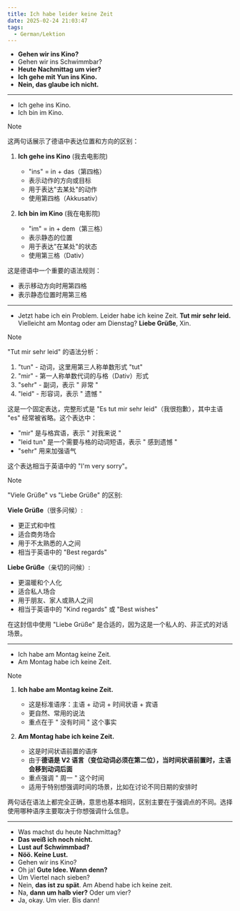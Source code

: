 ```yaml
---
title: Ich habe leider keine Zeit
date: 2025-02-24 21:03:47
tags:
  - German/Lektion
---
```

- **Gehen wir ins Kino?**
- Gehen wir ins Schwimmbar?
- **Heute Nachmittag um vier?**
- **Ich gehe mit Yun ins Kino.**
- **Nein, das glaube ich nicht.**
---
- Ich gehe ins Kino.
- Ich bin im Kino.

> [!NOTE]
> 这两句话展示了德语中表达位置和方向的区别：
>
> 1. **Ich gehe ins Kino** (我去电影院)
>    - "ins" = in + das（第四格）
>    - 表示动作的方向或目标
>    - 用于表达"去某处"的动作
>    - 使用第四格（Akkusativ）
>
> 2. **Ich bin im Kino** (我在电影院)
>    - "im" = in + dem（第三格）
>    - 表示静态的位置
>    - 用于表达"在某处"的状态
>    - 使用第三格（Dativ）
>
> 这是德语中一个重要的语法规则：
> - 表示移动方向时用第四格
> - 表示静态位置时用第三格

---
- Jetzt habe ich ein Problem. Leider habe ich keine Zeit. **Tut mir sehr leid.** Vielleicht am Montag oder am Dienstag? **Liebe Grüße**, Xin.

> [!NOTE]
>
> "Tut mir sehr leid" 的语法分析：
> 1. "tun" - 动词，这里用第三人称单数形式 "tut"
> 2. "mir" - 第一人称单数代词的与格（Dativ）形式
> 3. "sehr" - 副词，表示 " 非常 "
> 4. "leid" - 形容词，表示 " 遗憾 "
>
> 这是一个固定表达，完整形式是 "Es tut mir sehr leid"（我很抱歉），其中主语 "es" 经常被省略。这个表达中：
> - "mir" 是与格宾语，表示 " 对我来说 "
> - "leid tun" 是一个需要与格的动词短语，表示 " 感到遗憾 "
> - "sehr" 用来加强语气
>
> 这个表达相当于英语中的 "I'm very sorry"。

> [!NOTE]
>
> "Viele Grüße" vs "Liebe Grüße" 的区别:
>
> **Viele Grüße**（很多问候）:
> - 更正式和中性
> - 适合商务场合
> - 用于不太熟悉的人之间
> - 相当于英语中的 "Best regards"
>
> **Liebe Grüße**（亲切的问候）:
> - 更温暖和个人化
> - 适合私人场合
> - 用于朋友、家人或熟人之间
> - 相当于英语中的 "Kind regards" 或 "Best wishes"
>
> 在这封信中使用 "Liebe Grüße" 是合适的，因为这是一个私人的、非正式的对话场景。

---
- Ich habe am Montag keine Zeit.
- Am Montag habe ich keine Zeit.

> [!NOTE]
>
> 1. **Ich habe am Montag keine Zeit.**
>    - 这是标准语序：主语 + 动词 + 时间状语 + 宾语
>    - 更自然、常用的说法
>    - 重点在于 " 没有时间 " 这个事实
>
> 2. **Am Montag habe ich keine Zeit.**
>    - 这是时间状语前置的语序
>    - 由于**德语是 V2 语言（变位动词必须在第二位），当时间状语前置时，主语会移到动词后面**
>    - 重点强调 " 周一 " 这个时间
>    - 适用于特别想强调时间的场景，比如在讨论不同日期的安排时
>
> 两句话在语法上都完全正确，意思也基本相同，区别主要在于强调点的不同。选择使用哪种语序主要取决于你想强调什么信息。

---
- Was machst du heute Nachmittag?
- **Das weiß ich noch nicht.**
- **Lust auf Schwimmbad?**
- **Nöö. Keine Lust.**
- Gehen wir ins Kino?
- Oh ja! **Gute Idee. Wann denn?**
- Um Viertel nach sieben?
- Nein, **das ist zu spät**. Am Abend habe ich keine zeit.
- Na, **dann um halb vier?** Oder um vier?
- Ja, okay. Um vier. Bis dann!
